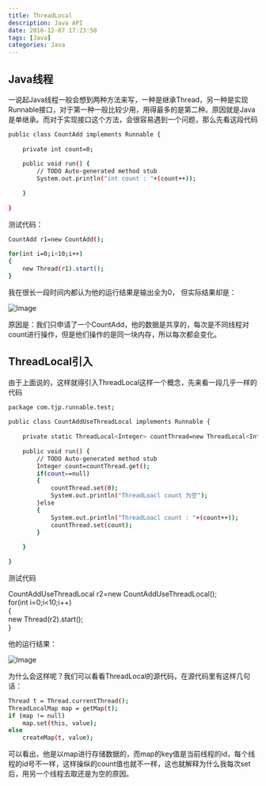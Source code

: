 ```yaml
---
title: ThreadLocal
description: Java API 
date: 2016-12-07 17:23:50
tags: [Java]
categories: Java
---
```



## Java线程
一说起Java线程一般会想到两种方法来写，一种是继承Thread，另一种是实现Runnable接口，对于第一种一般比较少用，用得最多的是第二种。原因就是Java是单继承。而对于实现接口这个方法，会很容易遇到一个问题，那么先看这段代码

``` bash
public class CountAdd implements Runnable {  
      
    private int count=0;  
  
    public void run() {  
        // TODO Auto-generated method stub  
        System.out.println("int count : "+(count++));  
  
    }  
  
}  
```
测试代码：

``` bash
CountAdd r1=new CountAdd();  
          
for(int i=0;i<10;i++)  
{  
    new Thread(r1).start();  
}  
```
我在很长一段时间内都认为他的运行结果是输出全为0，
但实际结果却是：

![Image](/image/1207/3.png)

原因是：我们只申请了一个CountAdd，他的数据是共享的，每次是不同线程对count进行操作，但是他们操作的是同一块内存，所以每次都会变化。

## ThreadLocal引入
由于上面说的，这样就得引入ThreadLocal这样一个概念，先来看一段几乎一样的代码

``` bash
package com.tjp.runnable.test;  
  
public class CountAddUseThreadLocal implements Runnable {  
      
    private static ThreadLocal<Integer> countThread=new ThreadLocal<Integer>();  
  
    public void run() {  
        // TODO Auto-generated method stub  
        Integer count=countThread.get();  
        if(count==null)  
        {  
            countThread.set(0);  
            System.out.println("ThreadLoacl count 为空");  
        }else  
        {  
            System.out.println("ThreadLoacl count : "+(count++));  
            countThread.set(count);  
        }  
  
    }  
  
}  
```
测试代码

CountAddUseThreadLocal r2=new CountAddUseThreadLocal();  
for(int i=0;i<10;i++)  
{  
    new Thread(r2).start();  
} 


他的运行结果：

![Image](/image/1207/4.png)

为什么会这样呢？我们可以看看ThreadLocal的源代码，在源代码里有这样几句话：


``` bash
Thread t = Thread.currentThread();  
ThreadLocalMap map = getMap(t);  
if (map != null)  
    map.set(this, value);  
else  
    createMap(t, value);  
```
可以看出，他是以map进行存储数据的，而map的key值是当前线程的id，每个线程的id号不一样，这样操纵的count值也就不一样，这也就解释为什么我每次set后，用另一个线程去取还是为空的原因。
